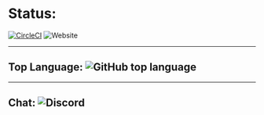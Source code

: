 # Status:  
[![CircleCI](https://circleci.com/gh/101101/kb.svg?style=shield)](https://circleci.com/gh/101101/kb) ![Website](https://img.shields.io/website?down_color=magenta&down_message=DOH%21&style=plastic&up_message=Uptime%20is%20King&url=https%3A%2F%2F101101.github.io)  

---

## Top Language: ![GitHub top language](https://img.shields.io/github/languages/top/101101/101101.github.io?style=plastic)  

---

## Chat: ![Discord](https://img.shields.io/discord/708341376819003452?style=plastic) 





